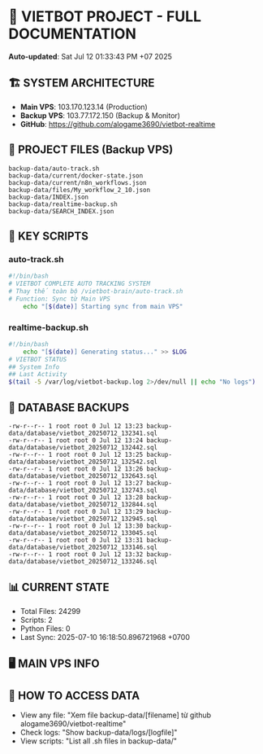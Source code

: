 # 🤖 VIETBOT PROJECT - FULL DOCUMENTATION
**Auto-updated**: Sat Jul 12 01:33:43 PM +07 2025

## 🏗️ SYSTEM ARCHITECTURE
- **Main VPS**: 103.170.123.14 (Production)
- **Backup VPS**: 103.77.172.150 (Backup & Monitor)
- **GitHub**: https://github.com/alogame3690/vietbot-realtime

## 📁 PROJECT FILES (Backup VPS)
```
backup-data/auto-track.sh
backup-data/current/docker-state.json
backup-data/current/n8n_workflows.json
backup-data/files/My_workflow_2_10.json
backup-data/INDEX.json
backup-data/realtime-backup.sh
backup-data/SEARCH_INDEX.json
```

## 🔧 KEY SCRIPTS
### auto-track.sh
```bash
#!/bin/bash
# VIETBOT COMPLETE AUTO TRACKING SYSTEM
# Thay thế toàn bộ /vietbot-brain/auto-track.sh
# Function: Sync từ Main VPS
    echo "[$(date)] Starting sync from main VPS"
```
### realtime-backup.sh
```bash
#!/bin/bash
    echo "[$(date)] Generating status..." >> $LOG
# VIETBOT STATUS
## System Info
## Last Activity
$(tail -5 /var/log/vietbot-backup.log 2>/dev/null || echo "No logs")
```

## 💾 DATABASE BACKUPS
```
-rw-r--r-- 1 root root 0 Jul 12 13:23 backup-data/database/vietbot_20250712_132341.sql
-rw-r--r-- 1 root root 0 Jul 12 13:24 backup-data/database/vietbot_20250712_132442.sql
-rw-r--r-- 1 root root 0 Jul 12 13:25 backup-data/database/vietbot_20250712_132542.sql
-rw-r--r-- 1 root root 0 Jul 12 13:26 backup-data/database/vietbot_20250712_132643.sql
-rw-r--r-- 1 root root 0 Jul 12 13:27 backup-data/database/vietbot_20250712_132743.sql
-rw-r--r-- 1 root root 0 Jul 12 13:28 backup-data/database/vietbot_20250712_132844.sql
-rw-r--r-- 1 root root 0 Jul 12 13:29 backup-data/database/vietbot_20250712_132945.sql
-rw-r--r-- 1 root root 0 Jul 12 13:30 backup-data/database/vietbot_20250712_133045.sql
-rw-r--r-- 1 root root 0 Jul 12 13:31 backup-data/database/vietbot_20250712_133146.sql
-rw-r--r-- 1 root root 0 Jul 12 13:32 backup-data/database/vietbot_20250712_133246.sql
```

## 📊 CURRENT STATE
- Total Files: 24299
- Scripts: 2
- Python Files: 0
- Last Sync: 2025-07-10 16:18:50.896721968 +0700

## 🖥️ MAIN VPS INFO


## 🚨 HOW TO ACCESS DATA
- View any file: "Xem file backup-data/[filename] từ github alogame3690/vietbot-realtime"
- Check logs: "Show backup-data/logs/[logfile]"
- View scripts: "List all .sh files in backup-data/"

